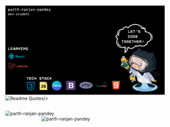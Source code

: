 ![logo](https://github.com/parth-ranjan-pandey/parth-ranjan-pandey/blob/main/parth%20git%20readme%20(1).svg)
![Readme Quotes](https://quotes-github-readme.vercel.app/api?type=horizontal&theme=dark)/>
<div><br>
<img align='left' width='390px' src="https://github-readme-stats.vercel.app/api?username=parth-ranjan-pandey&show_icons=true&theme=dracula" alt="parth-ranjan-pandey" /> 
<img align='right' width='390px' src="https://github-readme-streak-stats.herokuapp.com/?user=parth-ranjan-pandey&" alt="parth-ranjan-pandey" />
<br></div>
